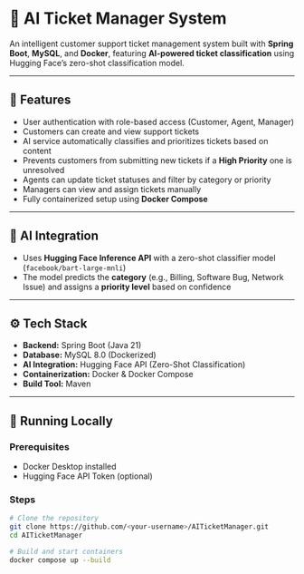 # 🧾 AI Ticket Manager System

An intelligent customer support ticket management system built with **Spring Boot**, **MySQL**, and **Docker**, featuring **AI-powered ticket classification** using Hugging Face’s zero-shot classification model.

---

## 🚀 Features
- User authentication with role-based access (Customer, Agent, Manager)
- Customers can create and view support tickets
- AI service automatically classifies and prioritizes tickets based on content
- Prevents customers from submitting new tickets if a **High Priority** one is unresolved
- Agents can update ticket statuses and filter by category or priority
- Managers can view and assign tickets manually
- Fully containerized setup using **Docker Compose**

---

## 🧠 AI Integration
- Uses **Hugging Face Inference API** with a zero-shot classifier model (`facebook/bart-large-mnli`)
- The model predicts the **category** (e.g., Billing, Software Bug, Network Issue) and assigns a **priority level** based on confidence

---

## ⚙️ Tech Stack
- **Backend:** Spring Boot (Java 21)
- **Database:** MySQL 8.0 (Dockerized)
- **AI Integration:** Hugging Face API (Zero-Shot Classification)
- **Containerization:** Docker & Docker Compose
- **Build Tool:** Maven

---

## 🐳 Running Locally
### Prerequisites
- Docker Desktop installed
- Hugging Face API Token (optional)

### Steps
```bash
# Clone the repository
git clone https://github.com/<your-username>/AITicketManager.git
cd AITicketManager

# Build and start containers
docker compose up --build
